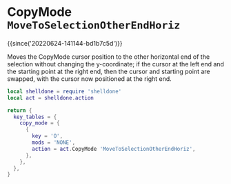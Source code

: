 # CopyMode `MoveToSelectionOtherEndHoriz`

{{since('20220624-141144-bd1b7c5d')}}

Moves the CopyMode cursor position to the other horizontal end of the
selection without changing the y-coordinate; if the cursor at the left end and
the starting point at the right end, then the cursor and starting point are
swapped, with the cursor now positioned at the right end.

```lua
local shelldone = require 'shelldone'
local act = shelldone.action

return {
  key_tables = {
    copy_mode = {
      {
        key = 'O',
        mods = 'NONE',
        action = act.CopyMode 'MoveToSelectionOtherEndHoriz',
      },
    },
  },
}
```


